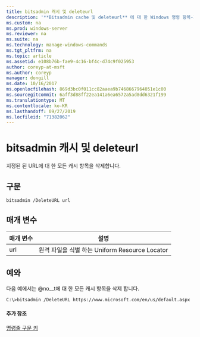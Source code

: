 ```yaml
---
title: bitsadmin 캐시 및 deleteurl
description: '**Bitsadmin cache 및 deleteurl** 에 대 한 Windows 명령 항목-지정 된 URL에 대 한 모든 캐시 항목을 삭제 합니다.'
ms.custom: na
ms.prod: windows-server
ms.reviewer: na
ms.suite: na
ms.technology: manage-windows-commands
ms.tgt_pltfrm: na
ms.topic: article
ms.assetid: e108b76b-fae9-4c16-bf4c-d74c9f025953
author: coreyp-at-msft
ms.author: coreyp
manager: dongill
ms.date: 10/16/2017
ms.openlocfilehash: 869d3bc0f011cc82aaea9b7468667964051e1c00
ms.sourcegitcommit: 6aff3d88ff22ea141a6ea6572a5ad8dd6321f199
ms.translationtype: MT
ms.contentlocale: ko-KR
ms.lasthandoff: 09/27/2019
ms.locfileid: "71382062"
---
```

# <a name="bitsadmin-cache-and-deleteurl"></a>bitsadmin 캐시 및 deleteurl



지정된 된 URL에 대 한 모든 캐시 항목을 삭제합니다.

## <a name="syntax"></a>구문

```
bitsadmin /DeleteURL url
```

## <a name="parameters"></a>매개 변수

|매개 변수|설명|
|---------|-----------|
|url|원격 파일을 식별 하는 Uniform Resource Locator|

## <a name="BKMK_examples"></a>예와

다음 예에서는 @no__t에 대 한 모든 캐시 항목을 삭제 합니다.
```
C:\>bitsadmin /DeleteURL https://www.microsoft.com/en/us/default.aspx 
```

#### <a name="additional-references"></a>추가 참조

[명령줄 구문 키](command-line-syntax-key.md)